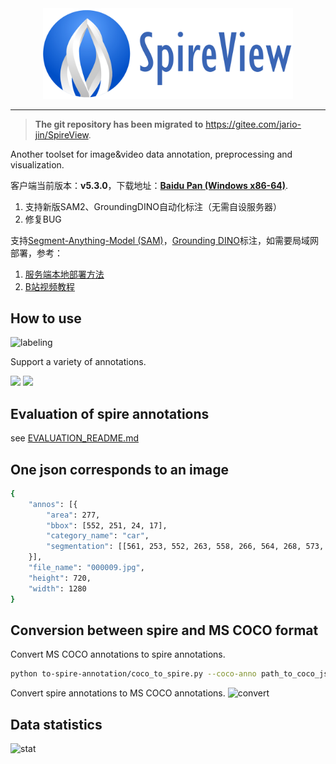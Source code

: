 <div align="center">
  <img src="demo/spire-logo.png" width="400"/>
</div>

---

> **The git repository has been migrated to** https://gitee.com/jario-jin/SpireView.

Another toolset for image&video data annotation, preprocessing and visualization.

客户端当前版本：**v5.3.0**，下载地址：[**Baidu Pan (Windows x86-64)**](https://pan.baidu.com/s/17DiQ9546AzJyy4WEdSR3yA?pwd=5mbg).

1. 支持新版SAM2、GroundingDINO自动化标注（无需自设服务器）
2. 修复BUG


支持[Segment-Anything-Model (SAM)](https://github.com/facebookresearch/segment-anything.git)，[Grounding DINO](https://github.com/IDEA-Research/GroundingDINO.git)标注，如需要局域网部署，参考：

1. [服务端本地部署方法](https://www.wolai.com/5ADBx74qv13EP4SDW2tv4i)
2. [B站视频教程](https://space.bilibili.com/516880777?spm_id_from=333.1007.0.0)

## How to use
![labeling](demo/labeling.jpg)

Support a variety of annotations.

<tr>
<td><img src="demo/bbox_labeling.gif" width="50%"></td>
<td><img src="demo/instance_labeling.gif" width="50%"></td>
</tr>

## Evaluation of spire annotations
see [EVALUATION_README.md](utils/evaluate/README.md)

## One json corresponds to an image
```bash
{
	"annos": [{
		"area": 277,
		"bbox": [552, 251, 24, 17],
		"category_name": "car",
		"segmentation": [[561, 253, 552, 263, 558, 266, 564, 268, 573, 266, 576, 260, 576, 254, 572, 251]]
	}],
	"file_name": "000009.jpg",
	"height": 720,
	"width": 1280
}
```

## Conversion between spire and MS COCO format
Convert MS COCO annotations to spire annotations.
```bash
python to-spire-annotation/coco_to_spire.py --coco-anno path_to_coco_json --coco-image-dir path_to_coco_image_dir --output-dir spire_annotation_dir
```

Convert spire annotations to MS COCO annotations.
![convert](demo/convert.png)

## Data statistics
![stat](demo/stat.png)

